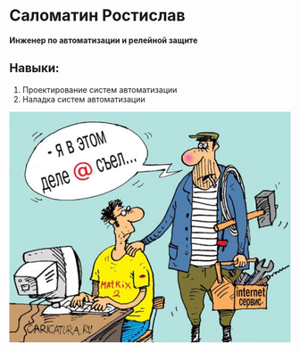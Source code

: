# Саломатин Ростислав

**Инженер по автоматизации и релейной защите**

## Навыки:
1. Проектирование систем автоматизации
1. Наладка систем автоматизации

![Моё фото](img/Photo.jpg)